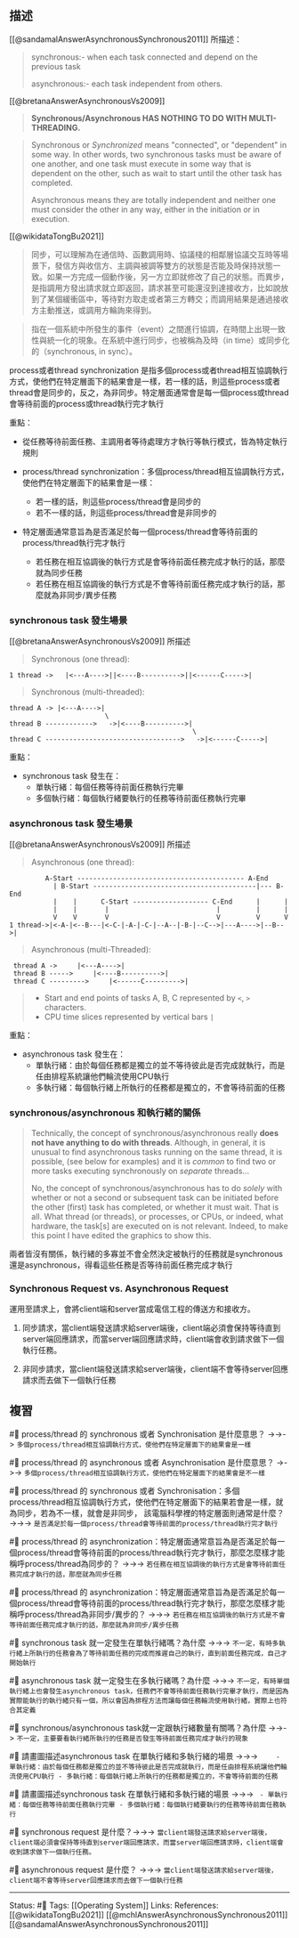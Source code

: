 ## 描述



[[@sandamalAnswerAsynchronousSynchronous2011]] 所描述：
> synchronous:- when each task connected and depend on the previous task
> 
> asynchronous:- each task independent from others.


[[@bretanaAnswerAsynchronousVs2009]]

> **Synchronous/Asynchronous HAS NOTHING TO DO WITH MULTI-THREADING.**

> Synchronous or _Synchronized_ means "connected", or "dependent" in some way. In other words, two synchronous tasks must be aware of one another, and one task must execute in some way that is dependent on the other, such as wait to start until the other task has completed.  
> 
> Asynchronous means they are totally independent and neither one must consider the other in any way, either in the initiation or in execution.



[[@wikidataTongBu2021]]
> 同步，可以理解為在通信時、函數調用時、協議棧的相鄰層協議交互時等場景下，發信方與收信方、主調與被調等雙方的狀態是否能及時保持狀態一致。如果一方完成一個動作後，另一方立即就修改了自己的狀態。而異步，是指調用方發出請求就立即返回，請求甚至可能還沒到達接收方，比如說放到了某個緩衝區中，等待對方取走或者第三方轉交；而調用結果是通過接收方主動推送，或調用方輪詢來得到。

> 指在一個系統中所發生的事件（event）之間進行協調，在時間上出現一致性與統一化的現象。在系統中進行同步，也被稱為及時（in time）或同步化的（synchronous, in sync）。

 process或者thread synchronization 是指多個process或者thread相互協調執行方式，使他們在特定層面下的結果會是一樣，若一樣的話，則這些process或者thread會是同步的，反之，為非同步。特定層面通常會是每一個process或thread會等待前面的process或thread執行完才執行


重點：
- 從任務等待前面任務、主調用者等待處理方才執行等執行模式，皆為特定執行規則
- process/thread synchronization：多個process/thread相互協調執行方式，使他們在特定層面下的結果會是一樣：
	- 若一樣的話，則這些process/thread會是同步的
	- 若不一樣的話，則這些process/thread會是非同步的

- 特定層面通常意旨為是否滿足於每一個process/thread會等待前面的process/thread執行完才執行
	- 若任務在相互協調後的執行方式是會等待前面任務完成才執行的話，那麼就為同步任務
	- 若任務在相互協調後的執行方式是不會等待前面任務完成才執行的話，那麼就為非同步/異步任務


### synchronous task 發生場景


[[@bretanaAnswerAsynchronousVs2009]] 所描述
> Synchronous (one thread):
```
1 thread ->   |<---A---->||<----B---------->||<------C----->|
```

> Synchronous (multi-threaded):
```
thread A -> |<---A---->|   
                        \  
thread B ------------>   ->|<----B---------->|   
                                              \   
thread C ---------------------------------->   ->|<------C----->| 
```

重點：
- synchronous task 發生在：
	- 單執行緒：每個任務等待前面任務執行完畢
	- 多個執行緒：每個執行緒要執行的任務等待前面任務執行完畢

### asynchronous task 發生場景
[[@bretanaAnswerAsynchronousVs2009]] 所描述
> Asynchronous (one thread):
```
         A-Start ------------------------------------------ A-End   
           | B-Start -----------------------------------------|--- B-End   
           |    |      C-Start ------------------- C-End      |      |   
           |    |       |                           |         |      |
           V    V       V                           V         V      V      
1 thread->|<-A-|<--B---|<-C-|-A-|-C-|--A--|-B-|--C-->|---A---->|--B-->| 
```

> Asynchronous (multi-Threaded):
```
 thread A ->     |<---A---->|
 thread B ----->     |<----B---------->| 
 thread C --------->     |<------C--------->|
```

> -   Start and end points of tasks A, B, C represented by `<`, `>` characters.
> -   CPU time slices represented by vertical bars `|`

重點：
- asynchronous task 發生在：
	- 單執行緒：由於每個任務都是獨立的並不等待彼此是否完成就執行，而是任由排程系統讓他們輪流使用CPU執行
	- 多執行緒：每個執行緒上所執行的任務都是獨立的，不會等待前面的任務

### synchronous/asynchronous 和執行緒的關係

> Technically, the concept of synchronous/asynchronous really **does not have anything to do with threads**. Although, in general, it is unusual to find asynchronous tasks running on the same thread, it is possible, (see below for examples) and it is _common_ to find two or more tasks executing synchronously on _separate_ threads... 
> 
> No, the concept of synchronous/asynchronous has to do _solely_ with whether or not a second or subsequent task can be initiated before the other (first) task has completed, or whether it must wait. That is all. What thread (or threads), or processes, or CPUs, or indeed, what hardware, the task[s] are executed on is not relevant. Indeed, to make this point I have edited the graphics to show this.



兩者皆沒有關係，執行緒的多寡並不會全然決定被執行的任務就是synchronous還是asynchronous，得看這些任務是否等待前面任務完成才執行



### Synchronous Request vs. Asynchronous Request
運用至請求上，會將client端和server當成電信工程的傳送方和接收方。

1. 同步請求，當client端發送請求給server端後，client端必須會保持等待直到server端回應請求，而當server端回應請求時，client端會收到請求做下一個執行任務。

2. 非同步請求，當client端發送請求給server端後，client端不會等待server回應請求而去做下一個執行任務



## 複習

#🧠 process/thread 的 synchronous 或者 Synchronisation 是什麼意思？  ->->-> `多個process/thread相互協調執行方式，使他們在特定層面下的結果會是一樣`
<!--SR:!2024-09-02,406,250-->

#🧠 process/thread 的 asynchronous 或者 Asynchronisation 是什麼意思？  ->->-> `多個process/thread相互協調執行方式，使他們在特定層面下的結果會是不一樣`
<!--SR:!2024-09-01,405,250-->


#🧠  process/thread 的 synchronous 或者 Synchronisation：多個process/thread相互協調執行方式，使他們在特定層面下的結果若會是一樣，就為同步，若為不一樣，就會是非同步， 該電腦科學裡的特定層面則通常是什麼？ ->->-> `是否滿足於每一個process/thread會等待前面的process/thread執行完才執行`
<!--SR:!2023-11-22,91,230-->

#🧠 process/thread 的 asynchronization：特定層面通常意旨為是否滿足於每一個process/thread會等待前面的process/thread執行完才執行，那麼怎麼樣才能稱呼process/thread為同步的？ ->->-> `若任務在相互協調後的執行方式是會等待前面任務完成才執行的話，那麼就為同步任務`
<!--SR:!2023-08-31,185,250-->

#🧠   process/thread 的 asynchronization：特定層面通常意旨為是否滿足於每一個process/thread會等待前面的process/thread執行完才執行，那麼怎麼樣才能稱呼process/thread為非同步/異步的？ ->->-> `若任務在相互協調後的執行方式是不會等待前面任務完成才執行的話，那麼就為非同步/異步任務`
<!--SR:!2023-09-01,184,250-->



#🧠 synchronous task 就一定發生在單執行緒嗎？為什麼 ->->-> `不一定，有時多執行緒上所執行的任務會為了等待前面任務的完成而推遲自己的執行，直到前面任務完成，自己才開始執行`
<!--SR:!2025-01-25,551,250-->

#🧠 asynchronous task 就一定發生在多執行緒嗎？為什麼  ->->-> `不一定，有時單個執行緒上也會發生asynchronous task，任務們不會等待前面任務執行完畢才執行，而是因為實際能執行的執行緒只有一個，所以會因為排程方法而讓每個任務輪流使用執行緒，實際上也符合其定義`
<!--SR:!2024-05-02,391,250-->

#🧠 synchronous/asynchronous task就一定跟執行緒數量有關嗎？為什麼 ->->-> `不一定，主要要看執行緒所執行的任務是否發生等待前面任務完成才執行的現象`
<!--SR:!2023-10-05,263,250-->

#🧠 請畫圖描述asynchronous task 在單執行緒和多執行緒的場景 ->->-> `	- 單執行緒：由於每個任務都是獨立的並不等待彼此是否完成就執行，而是任由排程系統讓他們輪流使用CPU執行 - 多執行緒：每個執行緒上所執行的任務都是獨立的，不會等待前面的任務`
<!--SR:!2024-05-15,399,250-->


#🧠 請畫圖描述synchronous task 在單執行緒和多執行緒的場景 ->->-> `	- 單執行緒：每個任務等待前面任務執行完畢 - 多個執行緒：每個執行緒要執行的任務等待前面任務執行`
<!--SR:!2024-02-26,351,250-->

#🧠 synchronous request 是什麼？->->-> `當client端發送請求給server端後，client端必須會保持等待直到server端回應請求，而當server端回應請求時，client端會收到請求做下一個執行任務。`
<!--SR:!2024-05-24,404,250-->

#🧠 asynchronous request 是什麼？ ->->-> `當client端發送請求給server端後，client端不會等待server回應請求而去做下一個執行任務`
<!--SR:!2024-11-26,518,250-->


---
Status: #🌱 
Tags:
[[Operating System]]
Links:
References:
[[@wikidataTongBu2021]]
[[@mchlAnswerAsynchronousSynchronous2011]]
[[@sandamalAnswerAsynchronousSynchronous2011]]